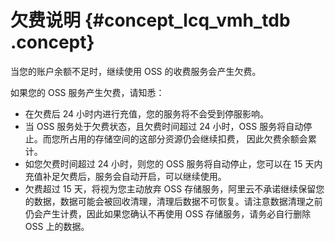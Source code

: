 # 欠费说明 {#concept_lcq_vmh_tdb .concept}

当您的账户余额不足时，继续使用 OSS 的收费服务会产生欠费。

如果您的 OSS 服务产生欠费，请知悉：

-   在欠费后 24 小时内进行充值，您的服务将不会受到停服影响。
-   当 OSS 服务处于欠费状态，且欠费时间超过 24 小时，OSS 服务将自动停止。而您所占用的存储空间的这部分资源仍会继续扣费， 因此欠费余额会累计。
-   如您欠费时间超过 24 小时，则您的 OSS 服务将自动停止，您可以在 15 天内充值补足欠费后，服务会自动开启，可以继续使用。
-   欠费超过 15 天，将视为您主动放弃 OSS 存储服务，阿里云不承诺继续保留您的数据，数据可能会被回收清理，清理后数据不可恢复。请注意数据清理之前仍会产生计费，因此如果您确认不再使用 OSS 存储服务，请务必自行删除 OSS 上的数据。

